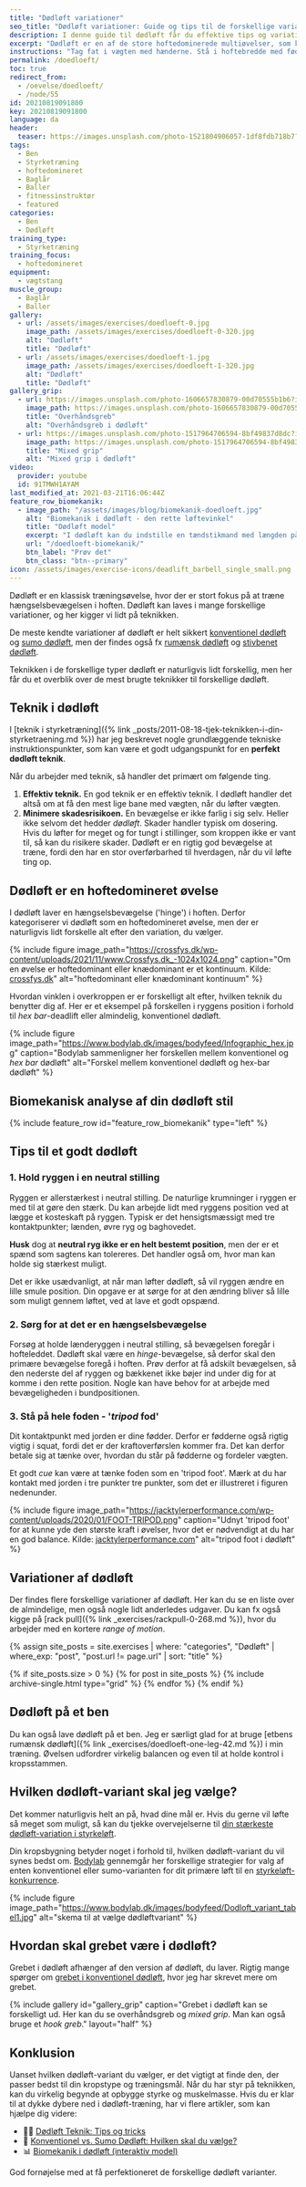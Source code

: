 ```yaml
---
title: "Dødløft variationer"
seo_title: "Dødløft variationer: Guide og tips til de forskellige variationer"
description: I denne guide til dødløft får du effektive tips og variationer af dødløft fra en rutineret træner til denne teknisk krævende øvelse til styrktræning.
excerpt: "Dødløft er en af de store hoftedominerede multiøvelser, som kan passe rigtig godt ind i de fleste træningsprogrammer, fordi den træner hoften. Her kigger vi på teknik i dødløft og variationer."
instructions: "Tag fat i vægten med hænderne. Stå i hoftebredde med fødderne. Den primære bevægelse foregår i hoften, mens knæene er bøjet alt efter dødløft variationen. Rejs dig op og sæt vægten igen kontrolleret."
permalink: /doedloeft/
toc: true
redirect_from:
  - /oevelse/doedloeft/
  - /node/55
id: 20210819091800
key: 20210819091800
language: da
header:
  teaser: https://images.unsplash.com/photo-1521804906057-1df8fdb718b7?ixid=MnwxMjA3fDB8MHxwaG90by1wYWdlfHx8fGVufDB8fHx8&ixlib=rb-1.2.1&auto=format&fit=crop&h=300&w=400&q=10
tags:
  - Ben
  - Styrketræning
  - hoftedomineret
  - Baglår
  - Baller
  - fitnessinstruktør
  - featured
categories:
  - Ben
  - Dødløft
training_type:
  - Styrketræning
training_focus:
  - hoftedomineret
equipment:
  - vægtstang
muscle_group:
  - Baglår
  - Baller
gallery:
  - url: /assets/images/exercises/doedloeft-0.jpg
    image_path: /assets/images/exercises/doedloeft-0-320.jpg
    alt: "Dødløft"
    title: "Dødløft"
  - url: /assets/images/exercises/doedloeft-1.jpg
    image_path: /assets/images/exercises/doedloeft-1-320.jpg
    alt: "Dødløft"
    title: "Dødløft"
gallery_grip:
  - url: https://images.unsplash.com/photo-1606657830879-00d70555b1b6?ixid=MnwxMjA3fDB8MHxzZWFyY2h8MTR8fGRlYWRsaWZ0fGVufDB8MHwwfHw%3D&ixlib=rb-1.2.1&auto=format&fit=crop&w=1000&q=60
    image_path: https://images.unsplash.com/photo-1606657830879-00d70555b1b6?ixid=MnwxMjA3fDB8MHxzZWFyY2h8MTR8fGRlYWRsaWZ0fGVufDB8MHwwfHw%3D&ixlib=rb-1.2.1&auto=format&fit=crop&w=400&q=60
    title: "Overhåndsgreb"
    alt: "Overhåndsgreb i dødløft"
  - url: https://images.unsplash.com/photo-1517964706594-8bf49837d8dc?ixid=MnwxMjA3fDB8MHxzZWFyY2h8MTJ8fGRlYWRsaWZ0fGVufDB8MHwwfHw%3D&ixlib=rb-1.2.1&auto=format&fit=crop&w=1000&q=60
    image_path: https://images.unsplash.com/photo-1517964706594-8bf49837d8dc?ixid=MnwxMjA3fDB8MHxzZWFyY2h8MTJ8fGRlYWRsaWZ0fGVufDB8MHwwfHw%3D&ixlib=rb-1.2.1&auto=format&fit=crop&w=400&q=60
    title: "Mixed grip"
    alt: "Mixed grip i dødløft"
video:
  provider: youtube
  id: 91TMWH1AYAM
last_modified_at: 2021-03-21T16:06:44Z
feature_row_biomekanik:
  - image_path: "/assets/images/blog/biomekanik-doedloeft.jpg"
    alt: "Biomekanik i dødløft - den rette løftevinkel"
    title: "Dødløft model"
    excerpt: "I dødløft kan du indstille en tændstikmand med længden på din overkrop, lårben og underben. Se, hvordan et konventionelt dødløft alt andet lige vil se ud."
    url: "/doedloeft-biomekanik/"
    btn_label: "Prøv det"
    btn_class: "btn--primary"
icon: /assets/images/exercise-icons/deadlift_barbell_single_small.png
---
```


Dødløft er en klassisk træningsøvelse, hvor der er stort fokus på at træne hængselsbevægelsen i hoften. Dødløft kan laves i mange forskellige variationer, og her kigger vi lidt på teknikken.

De meste kendte variationer af dødløft er helt sikkert [konventionel dødløft](/oevelse/konventionel-doedloeft/) og [sumo dødløft](/oevelse/sumo-doedloeft/), men der findes også fx [rumænsk dødløft](/oevelse/romanian-deadlift/) og [stivbenet dødløft](/oevelse/doedloeft-stivbenet/).

Teknikken i de forskellige typer dødløft er naturligvis lidt forskellig, men her får du et overblik over de mest brugte teknikker til forskellige dødløft.

## Teknik i dødløft

I [teknik i styrketræning]({% link _posts/2011-08-18-tjek-teknikken-i-din-styrketraening.md %}) har jeg beskrevet nogle grundlæggende tekniske instruktionspunkter, som kan være et godt udgangspunkt for en **perfekt dødløft teknik**.

Når du arbejder med teknik, så handler det primært om følgende ting.

1. **Effektiv teknik.** En god teknik er en effektiv teknik. I dødløft handler det altså om at få den mest lige bane med vægten, når du løfter vægten.
2. **Minimere skadesrisikoen.** En bevægelse er ikke farlig i sig selv. Heller ikke selvom det hedder *dødløft*. Skader handler typisk om dosering. Hvis du løfter for meget og for tungt i stillinger, som kroppen ikke er vant til, så kan du risikere skader. Dødløft er en rigtig god bevægelse at træne, fordi den har en stor overførbarhed til hverdagen, når du vil løfte ting op.

## Dødløft er en hoftedomineret øvelse

I dødløft laver en hængselsbevægelse ('hinge') i hoften. Derfor kategoriserer vi dødløft som en hoftedomineret øvelse, men der er naturligvis lidt forskelle alt efter den variation, du vælger.

{% include figure image_path="https://crossfys.dk/wp-content/uploads/2021/11/www.Crossfys.dk_-1024x1024.png" caption="Om en øvelse er hoftedominant eller knædominant er et kontinuum. Kilde: [crossfys.dk](https://crossfys.dk/saadan-dyrker-du-crossfit-og-faar-staerkere-ben-trods-knae-smerter/)" alt="hoftedominant eller knædominant kontinuum" %}

Hvordan vinklen i overkroppen er er forskelligt alt efter, hvilken teknik du benytter dig af. Her er et eksempel på forskellen i ryggens position i forhold til *hex bar*-deadlift eller almindelig, konventionel dødløft.

{% include figure image_path="https://www.bodylab.dk/images/bodyfeed/Infographic_hex.jpg" caption="Bodylab sammenligner her forskellen mellem konventionel og *hex bar* dødløft" alt="Forskel mellem konventionel dødløft og hex-bar dødløft" %}

## Biomekanisk analyse af din dødløft stil

{% include feature_row id="feature_row_biomekanik" type="left" %}

## Tips til et godt dødløft

### 1. Hold ryggen i en neutral stilling

Ryggen er allerstærkest i neutral stilling. De naturlige krumninger i ryggen er med til at gøre den stærk. Du kan arbejde lidt med ryggens position ved at lægge et kosteskaft på ryggen. Typisk er det hensigtsmæssigt med tre kontaktpunkter; lænden, øvre ryg og baghovedet.

**Husk** dog at **neutral ryg ikke er en helt bestemt position**, men der er et spænd som sagtens kan tolereres. Det handler også om, hvor man kan holde sig stærkest muligt.

Det er ikke usædvanligt, at når man løfter dødløft, så vil ryggen ændre en lille smule position. Din opgave er at sørge for at den ændring bliver så lille som muligt gennem løftet, ved at lave et godt opspænd.

### 2. Sørg for at det er en hængselsbevægelse

Forsøg at holde lænderyggen i neutral stilling, så bevægelsen foregår i hofteleddet. Dødløft skal være en _hinge_-bevægelse, så derfor skal den primære bevægelse foregå i hoften. Prøv derfor at få adskilt bevægelsen, så den nederste del af ryggen og bækkenet ikke bøjer ind under dig for at komme i den rette position. Nogle kan have behov for at arbejde med bevægeligheden i bundpositionen.

### 3. Stå på hele foden - '*tripod* fod'

Dit kontaktpunkt med jorden er dine fødder. Derfor er fødderne også rigtig vigtig i squat, fordi det er der kraftoverførslen kommer fra. Det kan derfor betale sig at tænke over, hvordan du står på fødderne og fordeler vægten.

Et godt *cue* kan være at tænke foden som en 'tripod foot'. Mærk at du har kontakt med jorden i tre punkter tre punkter, som det er illustreret i figuren nedenunder.

{% include figure image_path="https://jacktylerperformance.com/wp-content/uploads/2020/01/FOOT-TRIPOD.png" caption="Udnyt 'tripod foot' for at kunne yde den største kraft i øvelser, hvor det er nødvendigt at du har en god balance. Kilde: [jacktylerperformance.com](https://jacktylerperformance.com/the-foot-tripod-how-you-can-immediately-squat-more/)" alt="tripod foot i dødløft" %}

## Variationer af dødløft

Der findes flere forskellige variationer af dødløft. Her kan du se en liste over de almindelige, men også nogle lidt anderledes udgaver. Du kan fx også kigge på [rack pull]({% link _exercises/rackpull-0-268.md %}), hvor du arbejder med en kortere *range of motion*.

{% assign site_posts = site.exercises | where: "categories", "Dødløft" | where_exp: "post", "post.url != page.url" | sort: "title" %}

<div class="feature__wrapper">

{% if site_posts.size > 0 %}
  {% for post in site_posts %}
    {% include archive-single.html type="grid" %}
  {% endfor %}
{% endif %}

</div>

## Dødløft på et ben

Du kan også lave dødløft på et ben. Jeg er særligt glad for at bruge [etbens rumænsk dødløft]({% link _exercises/doedloeft-one-leg-42.md %}) i min træning. Øvelsen udfordrer virkelig balancen og even til at holde kontrol i kropsstammen.

## Hvilken dødløft-variant skal jeg vælge?

Det kommer naturligvis helt an på, hvad dine mål er. Hvis du gerne vil løfte så meget som muligt, så kan du tjekke overvejelserne til [din stærkeste dødløft-variation i styrkeløft](/styrkeloeft/doedloeft/).

Din kropsbygning betyder noget i forhold til, hvilken dødløft-variant du vil synes bedst om. [Bodylab](https://www.bodylab.dk/shop/hvilken-doedloeft-variant-1790c1.html) gennemgår her forskellige strategier for valg af enten konventionel eller sumo-varianten for dit primære løft til en [styrkeløft-konkurrence](/powerlifting-rules/).

{% include figure image_path="https://www.bodylab.dk/images/bodyfeed/Dodloft_variant_tabel1.jpg" alt="skema til at vælge dødløftvariant" %}

## Hvordan skal grebet være i dødløft?

Grebet i dødløft afhænger af den version af dødløft, du laver. Rigtig mange spørger om [grebet i konventionel dødløft](/oevelse/konventionel-doedloeft/), hvor jeg har skrevet mere om grebet.

{% include gallery id="gallery_grip" caption="Grebet i dødløft kan se forskelligt ud. Her kan du se overhåndsgreb og *mixed grip*. Man kan også bruge et *hook greb*." layout="half" %}

## Konklusion

Uanset hvilken dødløft-variant du vælger, er det vigtigt at finde den, der passer bedst til din kropstype og træningsmål. Når du har styr på teknikken, kan du virkelig begynde at opbygge styrke og muskelmasse. Hvis du er klar til at dykke dybere ned i dødløft-træning, har vi flere artikler, som kan hjælpe dig videre:

- 🏋️‍♂️ [Dødløft Teknik: Tips og tricks](/oevelse/konventionel-doedloeft/)
- 💪 [Konventionel vs. Sumo Dødløft: Hvilken skal du vælge?](/styrkeloeft/doedloeft/)
- 📊 [Biomekanik i dødløft (interaktiv model)](/doedloeft-biomekanik/)

God fornøjelse med at få perfektioneret de forskellige dødløft varianter.